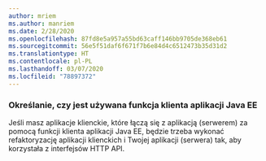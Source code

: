 ```yaml
---
author: mriem
ms.author: manriem
ms.date: 2/28/2020
ms.openlocfilehash: 87fd8e5a957a55bd63caff146bb9705de368eb61
ms.sourcegitcommit: 56e5f51daf6f671f7b6e84d4c6512473b35d31d2
ms.translationtype: HT
ms.contentlocale: pl-PL
ms.lasthandoff: 03/07/2020
ms.locfileid: "78897372"
---
```

### <a name="determine-whether-the-java-ee-application-client-feature-is-in-use"></a>Określanie, czy jest używana funkcja klienta aplikacji Java EE

Jeśli masz aplikacje klienckie, które łączą się z aplikacją (serwerem) za pomocą funkcji klienta aplikacji Java EE, będzie trzeba wykonać refaktoryzację aplikacji klienckich i Twojej aplikacji (serwera) tak, aby korzystała z interfejsów HTTP API.
